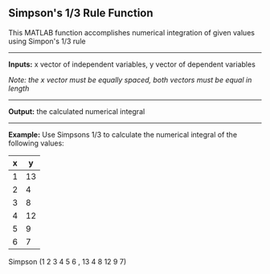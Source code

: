 Simpson's 1/3 Rule Function
-----------
This MATLAB function accomplishes numerical integration of given values using Simpon's 1/3 rule
___________

**Inputs:** x vector of independent variables, y vector of dependent variables

*Note: the x vector must be equally spaced, both vectors must be equal in length*
___________

**Output:** the calculated numerical integral
___________

**Example:** Use Simpsons 1/3 to calculate the numerical integral of the following values:

| x | y |
|---|---|
| 1 | 13 |
| 2 | 4 |
| 3 | 8 |
| 4 | 12 |
| 5 | 9 |
| 6 | 7 |

Simpson (1 2 3 4 5 6 , 13 4 8 12 9 7)
